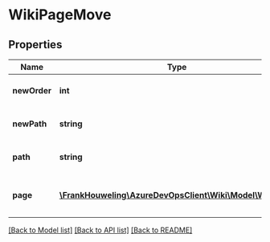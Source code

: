 # WikiPageMove

## Properties
Name | Type | Description | Notes
------------ | ------------- | ------------- | -------------
**newOrder** | **int** | New order of the wiki page. | [optional] 
**newPath** | **string** | New path of the wiki page. | [optional] 
**path** | **string** | Current path of the wiki page. | [optional] 
**page** | [**\FrankHouweling\AzureDevOpsClient\Wiki\Model\WikiPage**](WikiPage.md) | Resultant page of this page move operation. | [optional] 

[[Back to Model list]](../README.md#documentation-for-models) [[Back to API list]](../README.md#documentation-for-api-endpoints) [[Back to README]](../README.md)


